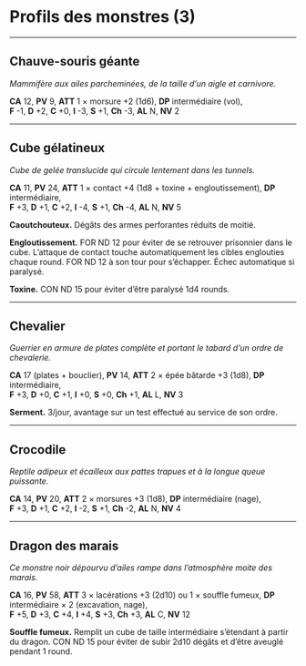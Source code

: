 # Profils des monstres (3)

---

## Chauve-souris géante

*Mammifère aux ailes parcheminées, de la taille d’un aigle et carnivore.*

**CA** 12, **PV** 9, **ATT** 1 × morsure +2 (1d6), **DP** intermédiaire (vol),  
**F** -1, **D** +2, **C** +0, **I** -3, **S** +1, **Ch** -3, **AL** N, **NV** 2

---

## Cube gélatineux

*Cube de gelée translucide qui circule lentement dans les tunnels.*

**CA** 11, **PV** 24, **ATT** 1 × contact +4 (1d8 + toxine + engloutissement), **DP** intermédiaire,  
**F** +3, **D** +1, **C** +2, **I** -4, **S** +1, **Ch** -4, **AL** N, **NV** 5

**Caoutchouteux.** Dégâts des armes perforantes réduits de moitié.

**Engloutissement.** FOR ND 12 pour éviter de se retrouver prisonnier dans le cube. L’attaque de contact touche automatiquement les cibles englouties chaque round. FOR ND 12 à son tour pour s’échapper. Échec automatique si paralysé.

**Toxine.** CON ND 15 pour éviter d’être paralysé 1d4 rounds.

---

## Chevalier

*Guerrier en armure de plates complète et portant le tabard d’un ordre de chevalerie.*

**CA** 17 (plates + bouclier), **PV** 14, **ATT** 2 × épée bâtarde +3 (1d8), **DP** intermédiaire,  
**F** +3, **D** +0, **C** +1, **I** +0, **S** +0, **Ch** +1, **AL** L, **NV** 3

**Serment.** 3/jour, avantage sur un test effectué au service de son ordre.

---

## Crocodile

*Reptile adipeux et écailleux aux pattes trapues et à la longue queue puissante.*

**CA** 14, **PV** 20, **ATT** 2 × morsures +3 (1d8), **DP** intermédiaire (nage),  
**F** +3, **D** +1, **C** +2, **I** -2, **S** +1, **Ch** -2, **AL** N, **NV** 4

---

## Dragon des marais

*Ce monstre noir dépourvu d’ailes rampe dans l’atmosphère moite des marais.*

**CA** 16, **PV** 58, **ATT** 3 × lacérations +3 (2d10) ou 1 × souffle fumeux, **DP** intermédiaire × 2 (excavation, nage),  
**F** +5, **D** +3, **C** +4, **I** +4, **S** +3, **Ch** +3, **AL** C, **NV** 12

**Souffle fumeux.** Remplit un cube de taille intermédiaire s’étendant à partir du dragon. CON ND 15 pour éviter de subir 2d10 dégâts et d’être aveuglé pendant 1 round.
